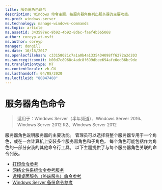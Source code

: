 ```yaml
---
title: 服务器角色命令
description: Windows 命令主题，按服务器角色列出服务器的主要功能。
ms.prod: windows-server
ms.technology: manage-windows-commands
ms.topic: article
ms.assetid: 343597ec-9b92-4b92-8d6c-faef4b565068
author: coreyp-at-msft
ms.author: coreyp
manager: dongill
ms.date: 10/16/2017
ms.openlocfilehash: c33158021c7a1a0b4a1335434098ff6272a2d203
ms.sourcegitcommit: b00d7c8968c4adc8f699dbee694afe6ed36bc9de
ms.translationtype: MT
ms.contentlocale: zh-CN
ms.lasthandoff: 04/08/2020
ms.locfileid: "80847460"
---
```

# <a name="commands-by-server-role"></a>服务器角色命令

>适用于：Windows Server（半年频道）、Windows Server 2016、Windows Server 2012 R2、Windows Server 2012

服务器角色说明服务器的主要功能。 管理员可以选择将整个服务器专用于一个角色，或在一台计算机上安装多个服务器角色和子角色。 每个角色可能包括作为角色的一部分安装的其他命令行工具。 以下主题提供了与每个服务器角色关联的命令列表。

-   [打印命令参考](print-command-reference.md)
-   [网络文件系统命令参考服务](services-for-network-file-system-command-reference.md)
-   [远程桌面服务（终端服务）命令参考](remote-desktop-services-terminal-services-command-reference.md)
-   [Windows Server 备份命令参考](windows-server-backup-command-reference.md)
